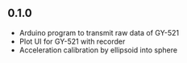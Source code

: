0.1.0
-----

- Arduino program to transmit raw data of GY-521
- Plot UI for GY-521 with recorder
- Acceleration calibration by ellipsoid into sphere

